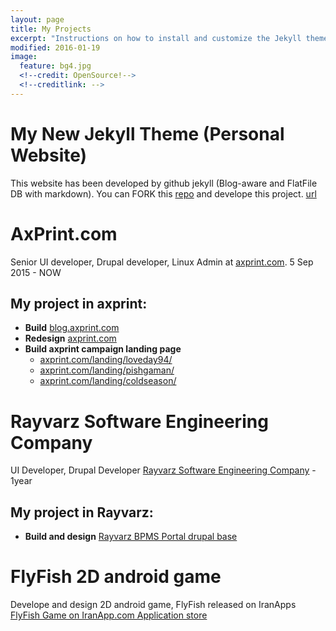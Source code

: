 ```yaml
---
layout: page
title: My Projects
excerpt: "Instructions on how to install and customize the Jekyll theme So Simple."
modified: 2016-01-19
image:
  feature: bg4.jpg
  <!--credit: OpenSource!-->
  <!--creditlink: -->
---
```

# My New Jekyll Theme (Personal Website)
This website has been developed by github jekyll (Blog-aware and FlatFile DB with markdown).
You can FORK this [repo](https://github.com/pooya-golchian/pooya-golchian.github.io) and develope this project.
[url](http://pooyagolchian.ir)

# AxPrint.com
Senior UI developer, Drupal developer, Linux Admin at [axprint.com](http://axprint.com). 5 Sep 2015 - NOW

## My project in axprint:
* **Build** [blog.axprint.com](http://blog.axprint.com)
* **Redesign** [axprint.com](http://axprint.com)
* **Build axprint campaign landing page**
    - [axprint.com/landing/loveday94/](http://axprint.com/landing/loveday94/)  
    - [axprint.com/landing/pishgaman/](http://axprint.com/landing/pishgaman/)
    - [axprint.com/landing/coldseason/](http://axprint.com/landing/coldseason/)

# Rayvarz Software Engineering Company
UI Developer, Drupal Developer [Rayvarz Software Engineering Company](http://rayvarz.com) - 1year


## My project in Rayvarz:
* **Build and design** [Rayvarz BPMS Portal drupal base](http://bpms.rayvarz.com)


# FlyFish 2D android game
Develope and design  2D android game, FlyFish released on IranApps [FlyFish Game on IranApp.com Application store](http://iranapps.ir/app/com.pooya.FlyFish)
